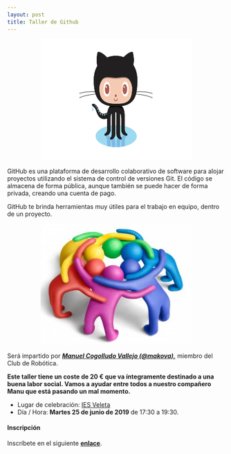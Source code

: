 ```yaml
---
layout: post
title: Taller de Github
---
```


<p align="center" >
<img src="/images/github-octocat.png" width="350" height="280"/>


</p>

GitHub es una plataforma de desarrollo colaborativo de software para alojar proyectos utilizando el sistema de control de versiones Git. El código se almacena de forma pública, aunque también se puede hacer de forma privada, creando una cuenta de pago.

GitHub te brinda herramientas muy útiles para el trabajo en equipo, dentro de un proyecto.

<p align="center" >
<img src="/images/trabajo-en-equipo.jpg" width="350" height="280"/>


</p>








Será impartido por [***Manuel Cogolludo Vallejo (@makova),***](https://github.com/Makova)  miembro del Club de Robótica.

**Este taller tiene un coste de 20 € que va íntegramente destinado a una buena labor social. Vamos a ayudar entre todos a nuestro compañero Manu que está pasando un mal momento.**


* Lugar de celebración: [IES Veleta](https://www.google.com/maps/place/IES+Veleta/@37.150145,-3.603917,15z/data=!4m5!3m4!1s0x0:0x6168789e326357b0!8m2!3d37.150145!4d-3.603917)
* Día / Hora: **Martes 25 de junio de 2019** de 17:30 a 19:30.




#### Inscripción ####
Inscríbete en el siguiente [**enlace**](https://docs.google.com/forms/d/e/1FAIpQLSdilMUK9OgKySwUSvbtLTCeaXOziqDmyTqfh8yEwHt7HEE3vw/viewform?usp=sf_link).
